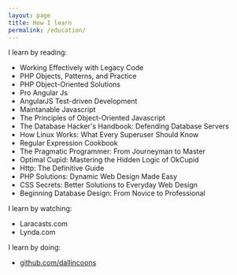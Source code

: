 ```yaml
---
layout: page
title: How I learn
permalink: /education/
---
```


I learn by reading: 

* Working Effectively with Legacy Code
* PHP Objects, Patterns, and Practice
* PHP Object-Oriented Solutions
* Pro Angular Js
* AngularJS Test-driven Development
* Maintanable Javascript
* The Principles of Object-Oriented Javascript
* The Database Hacker's Handbook: Defending Database Servers
* How Linux Works: What Every Superuser Should Know
* Regular Expression Cookbook
* The Pragmatic Programmer: From Journeyman to Master
* Optimal Cupid: Mastering the Hidden Logic of OkCupid
* Http: The Definitive Guide
* PHP Solutions: Dynamic Web Design Made Easy
* CSS Secrets: Better Solutions to Everyday Web Design
* Beginning Database Design: From Novice to Professional

I learn by watching:

* Laracasts.com
* Lynda.com

I learn by doing:

* [github.com/dallincoons](https://github.com/dallincoons)